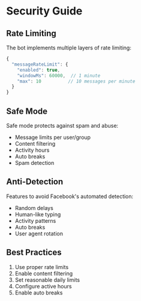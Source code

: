 # Security Guide

## Rate Limiting
The bot implements multiple layers of rate limiting:

```javascript
{
  "messageRateLimit": {
    "enabled": true,
    "windowMs": 60000,  // 1 minute
    "max": 10          // 10 messages per minute
  }
}
```

## Safe Mode
Safe mode protects against spam and abuse:

- Message limits per user/group
- Content filtering
- Activity hours
- Auto breaks
- Spam detection

## Anti-Detection
Features to avoid Facebook's automated detection:

- Random delays
- Human-like typing
- Activity patterns
- Auto breaks
- User agent rotation

## Best Practices
1. Use proper rate limits
2. Enable content filtering
3. Set reasonable daily limits
4. Configure active hours
5. Enable auto breaks
